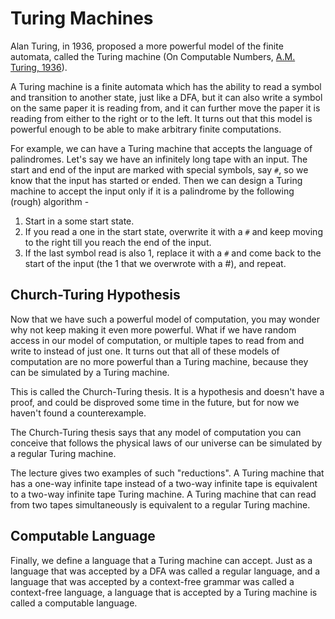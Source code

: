# Turing Machines
Alan Turing, in 1936, proposed a more powerful model of the finite automata, called the Turing machine
(On Computable Numbers, [A.M. Turing, 1936](https://www.cs.virginia.edu/~robins/Turing_Paper_1936.pdf)).

A Turing machine is a finite automata which has the ability to read a symbol and transition to another
state, just like a DFA, but it can also write a symbol on the same paper it is reading from, and it
can further move the paper it is reading from either to the right or to the left. It turns out that
this model is powerful enough to be able to make arbitrary finite computations.

For example, we can have a Turing machine that accepts the language of palindromes. Let's say we have
an infinitely long tape with an input. The start and end of the input are marked with special symbols, say `#`,
so we know that the input has started or ended. Then we can design a Turing machine to accept the input only
if it is a palindrome by the following (rough) algorithm -

1. Start in a some start state.
2. If you read a one in the start state, overwrite it with a `#` and keep moving to the right till you
    reach the end of the input.
3. If the last symbol read is also 1, replace it with a `#` and come back to the start of the input (the 1 that we overwrote with a #), and repeat.

## Church-Turing Hypothesis
Now that we have such a powerful model of computation, you may wonder why not keep making it even more
powerful. What if we have random access in our model of computation, or multiple tapes to read from
and write to instead of just one. It turns out that all of these models of computation are no more
powerful than a Turing machine, because they can be simulated by a Turing machine.

This is called the Church-Turing thesis. It is a hypothesis and doesn't have a proof, and could be
disproved some time in the future, but for now we haven't found a counterexample.

The Church-Turing thesis says that any model of computation you can conceive that follows the physical
laws of our universe can be simulated by a regular Turing machine.

The lecture gives two examples of such "reductions". A Turing machine that has a one-way infinite tape 
instead of a two-way infinite tape is equivalent to a two-way infinite tape Turing machine. A Turing 
machine that can read from two tapes simultaneously is equivalent to a regular Turing machine.

## Computable Language
Finally, we define a language that a Turing machine can accept. Just as a language that was accepted by
a DFA was called a regular language, and a language that was accepted by a context-free grammar was called
a context-free language, a language that is accepted by a Turing machine is called a computable language.